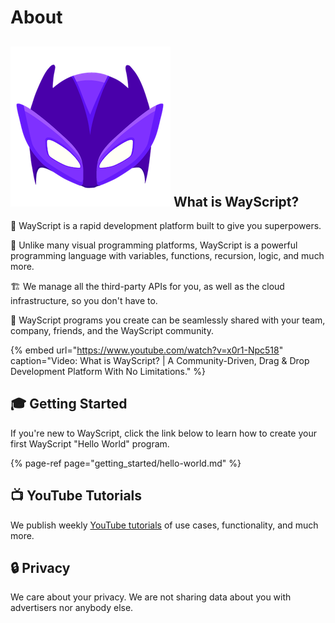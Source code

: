 # About

## ![](.gitbook/assets/super.png) What is WayScript?

🦸 WayScript is a rapid development platform built to give you superpowers.

🚀 Unlike many visual programming platforms, WayScript is a powerful programming language with variables, functions, recursion, logic, and much more.

🏗 We manage all the third-party APIs for you, as well as the cloud infrastructure, so you don't have to.

🎁 WayScript programs you create can be seamlessly shared with your team, company, friends, and the WayScript community.

{% embed url="https://www.youtube.com/watch?v=x0r1-Npc518" caption="Video: What is WayScript? \| A Community-Driven, Drag & Drop Development Platform With No Limitations." %}

## 🎓 Getting Started

If you're new to WayScript, click the link below to learn how to create your first WayScript "Hello World" program.

{% page-ref page="getting\_started/hello-world.md" %}

## 📺 YouTube Tutorials

We publish weekly [YouTube tutorials](https://youtube.com/c/wayscript) of use cases, functionality, and much more.

## 🔒 Privacy

We care about your privacy. We are not sharing data about you with advertisers nor anybody else.

